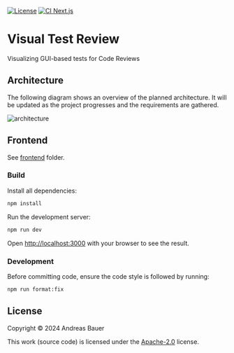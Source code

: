 [![License](https://img.shields.io/badge/License-Apache_2.0-blue.svg)](https://opensource.org/licenses/Apache-2.0)
[![CI Next.js](https://github.com/andreas-bauer/visual-test-review/actions/workflows/nextjs.yml/badge.svg)](https://github.com/andreas-bauer/visual-test-review/actions/workflows/nextjs.yml)

# Visual Test Review

Visualizing GUI-based tests for Code Reviews

## Architecture

The following diagram shows an overview of the planned architecture.
It will be updated as the project progresses and the requirements are gathered.

![architecture](./docs/architecture_overview.png)

## Frontend

See [frontend](./frontend) folder.

### Build

Install all dependencies:

```bash
npm install
```

Run the development server:

```bash
npm run dev
```

Open [http://localhost:3000](http://localhost:3000) with your browser to see the result.

### Development

Before committing code, ensure the code style is followed by running:

```bash
npm run format:fix
```

## License

Copyright © 2024 Andreas Bauer

This work (source code) is licensed under the [Apache-2.0](./LICENSE) license.
